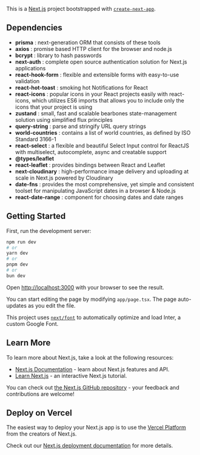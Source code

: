 This is a [Next.js](https://nextjs.org/) project bootstrapped with [`create-next-app`](https://github.com/vercel/next.js/tree/canary/packages/create-next-app).

## Dependencies
- **prisma** : next-generation ORM that consists of these tools
- **axios** : promise based HTTP client for the browser and node.js
- **bcrypt** : library to hash passwords
- **next-auth** : complete open source authentication solution for Next.js applications
- **react-hook-form** : flexible and extensible forms with easy-to-use validation
- **react-hot-toast** : smoking hot Notifications for React
- **react-icons** : popular icons in your React projects easily with react-icons, which utilizes ES6 imports that allows you to include only the icons that your project is using
- **zustand** : small, fast and scalable bearbones state-management solution using simplified flux principles
- **query-string** : parse and stringify URL query strings
- **world-countries** : contains a list of world countries, as defined by ISO Standard 3166-1
- **react-select** : a flexible and beautiful Select Input control for ReactJS with multiselect, autocomplete, async and creatable support
- **@types/leaflet**
- **react-leaflet** : provides bindings between React and Leaflet
- **next-cloudinary** : high-performance image delivery and uploading at scale in Next.js powered by Cloudinary
- **date-fns** : provides the most comprehensive, yet simple and consistent toolset for manipulating JavaScript dates in a browser & Node.js
- **react-date-range** : component for choosing dates and date ranges

## Getting Started

First, run the development server:

```bash
npm run dev
# or
yarn dev
# or
pnpm dev
# or
bun dev
```

Open [http://localhost:3000](http://localhost:3000) with your browser to see the result.

You can start editing the page by modifying `app/page.tsx`. The page auto-updates as you edit the file.

This project uses [`next/font`](https://nextjs.org/docs/basic-features/font-optimization) to automatically optimize and load Inter, a custom Google Font.

## Learn More

To learn more about Next.js, take a look at the following resources:

- [Next.js Documentation](https://nextjs.org/docs) - learn about Next.js features and API.
- [Learn Next.js](https://nextjs.org/learn) - an interactive Next.js tutorial.

You can check out [the Next.js GitHub repository](https://github.com/vercel/next.js/) - your feedback and contributions are welcome!

## Deploy on Vercel

The easiest way to deploy your Next.js app is to use the [Vercel Platform](https://vercel.com/new?utm_medium=default-template&filter=next.js&utm_source=create-next-app&utm_campaign=create-next-app-readme) from the creators of Next.js.

Check out our [Next.js deployment documentation](https://nextjs.org/docs/deployment) for more details.
